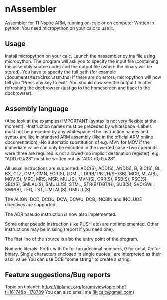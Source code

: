 nAssembler
==========

Assembler for TI Nspire ARM, running on-calc or on computer
Written in python. You need micropython on your calc to use it.

Usage
-----
Install micropython on your calc.
Launch the nassembler.py.tns file using micropython.
The program will ask you to specify the input file (containing the assembly source code)
and the output file (where the binary will be stored).
You have to specify the full path (for example /documents/test/clrscr.asm.tns)
If there are no errors, micropython will now tell you "Press any key to exit".
You should now see the output file after refreshing the docbrowser
(just go to the homescreen and back to the docbrowser).

Assembly language
-----------------
(Also look at the examples)
IMPORTANT (syntax is not very flexible at the moment):
-Instruction names must be preceded by whitespace
-Labels must not be preceded by any whitespace
-The instruction names and syntax are like in standard ARM assembly
(like in the official ARM online documentation)
-No automatic substitution of e.g. MVN for MOV if the immediate value can only be encoded in the inverted case
-Two operands were three are required is not allowed (no implicit destination register), e.g. "ADD r0,#28" must be written out as "ADD r0,r0,#28"

All usual instructions are supported:
ADC(S), ADD(S), AND(S), B, BIC(S), BL, BX, CLZ, CMP, CMN,
EOR(S), LDM.., LDR(B/T/BT/H/SH/SB), MCR, MLA(S), MOV(S),
MRC, MRS, MSR, MUL(S), MVN(S), ORR(S),
RSB(S), RSC(S), SBC(S), SMLAL(S), SMULL(S), STM..,
STR(B/T/BT/H), SUB(S), SVC/SWI, SWP(B), TEQ, TST, UMLAL(S), UMULL(S)

The ALIGN, DCD, DCDU, DCW, DCWU, DCB, INCBIN and INCLUDE directives are supported.

The ADR pseudo instruction is now also implemented.

Some other pseudo instruction (like PUSH etc) are not implemented.
Other instructions may be missing (report if you need one).

The first line of the source is also the entry point of the program.

Numeric literals:
Prefix with 0x for hexadecimal numbers, 0 for octal, 0b for binary.
Single characters enclosed in single quotes ' are interpreted as their ascii value
You can use DCB "some string" to create a string.

Feature suggestions/Bug reports
-------------------------------
Topic on tiplanet: https://tiplanet.org/forum/viewtopic.php?t=16174&p=178789
You can also email me (lkjcalc@gmail.com)


